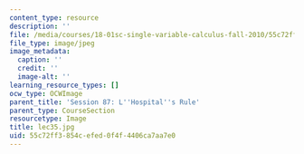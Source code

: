 ```yaml
---
content_type: resource
description: ''
file: /media/courses/18-01sc-single-variable-calculus-fall-2010/55c72ff3854cefed0f4f4406ca7aa7e0_lec35.jpg
file_type: image/jpeg
image_metadata:
  caption: ''
  credit: ''
  image-alt: ''
learning_resource_types: []
ocw_type: OCWImage
parent_title: 'Session 87: L''Hospital''s Rule'
parent_type: CourseSection
resourcetype: Image
title: lec35.jpg
uid: 55c72ff3-854c-efed-0f4f-4406ca7aa7e0
---
```

